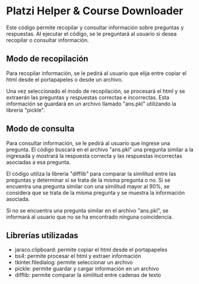 # Platzi Helper & Course Downloader
Este código permite recopilar y consultar información sobre preguntas y respuestas. Al ejecutar el código, se le preguntará al usuario si desea recopilar o consultar información.

## Modo de recopilación
Para recopilar información, se le pedirá al usuario que elija entre copiar el html desde el portapapeles o desde un archivo.

Una vez seleccionado el modo de recopilación, se procesará el html y se extraerán las preguntas y respuestas correctas e incorrectas. Esta información se guardará en un archivo llamado "ans.pkl" utilizando la librería "pickle".

## Modo de consulta
Para consultar información, se le pedirá al usuario que ingrese una pregunta. El código buscará en el archivo "ans.pkl" una pregunta similar a la ingresada y mostrará la respuesta correcta y las respuestas incorrectas asociadas a esa pregunta.

El código utiliza la librería "difflib" para comparar la similitud entre las preguntas y determinar si se trata de la misma pregunta o no. Si se encuentra una pregunta similar con una similitud mayor al 90%, se considera que se trata de la misma pregunta y se muestra la información asociada.

Si no se encuentra una pregunta similar en el archivo "ans.pkl", se informará al usuario que no se ha encontrado ninguna coincidencia.

## Librerías utilizadas
- jaraco.clipboard: permite copiar el html desde el portapapeles
- bs4: permite procesar el html y extraer información
- tkinter.filedialog: permite seleccionar un archivo
- pickle: permite guardar y cargar información en un archivo
- difflib: permite comparar la similitud entre cadenas de texto